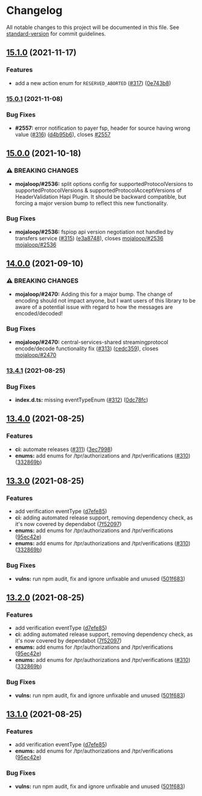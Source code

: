 # Changelog

All notable changes to this project will be documented in this file. See [standard-version](https://github.com/conventional-changelog/standard-version) for commit guidelines.

## [15.1.0](https://github.com/mojaloop/central-services-shared/compare/v15.0.1...v15.1.0) (2021-11-17)


### Features

* add a new action enum for `RESERVED_ABORTED` ([#317](https://github.com/mojaloop/central-services-shared/issues/317)) ([0e743b8](https://github.com/mojaloop/central-services-shared/commit/0e743b82a90dd0c97ce3c72454621c191d2a6675))

### [15.0.1](https://github.com/mojaloop/central-services-shared/compare/v15.0.0...v15.0.1) (2021-11-08)


### Bug Fixes

* **#2557:** error notification to payer fsp, header for source having wrong value ([#316](https://github.com/mojaloop/central-services-shared/issues/316)) ([d4b95b6](https://github.com/mojaloop/central-services-shared/commit/d4b95b619ce2c4f810ae6909859ef6dbf5894ad0)), closes [#2557](https://github.com/mojaloop/central-services-shared/issues/2557)

## [15.0.0](https://github.com/mojaloop/central-services-shared/compare/v14.0.0...v15.0.0) (2021-10-18)


### ⚠ BREAKING CHANGES

* **mojaloop/#2536:** split options config for supportedProtocolVersions to supportedProtocolVersions & supportedProtocolAcceptVersions of HeaderValidation Hapi Plugin. It should be backward compatible, but forcing a major version bump to reflect this new functionality.

### Bug Fixes

* **mojaloop/#2536:** fspiop api version negotiation not handled by transfers service ([#315](https://github.com/mojaloop/central-services-shared/issues/315)) ([e3a8748](https://github.com/mojaloop/central-services-shared/commit/e3a874829794ed8b85b6487dd58bcb58f31a5dd1)), closes [mojaloop/#2536](https://github.com/mojaloop/central-services-shared/issues/2536) [mojaloop/#2536](https://github.com/mojaloop/central-services-shared/issues/2536)

## [14.0.0](https://github.com/mojaloop/central-services-shared/compare/v13.4.1...v14.0.0) (2021-09-10)


### ⚠ BREAKING CHANGES

* **mojaloop/#2470:** Adding this for a major bump. The change of encoding should not impact anyone, but I want users of this library to be aware of a potential issue with regard to how the messages are encoded/decoded!

### Bug Fixes

* **mojaloop/#2470:** central-services-shared streamingprotocol encode/decode functionality fix ([#313](https://github.com/mojaloop/central-services-shared/issues/313)) ([cedc359](https://github.com/mojaloop/central-services-shared/commit/cedc3595508ebe2fd67517f732e8e1da35635171)), closes [mojaloop/#2470](https://github.com/mojaloop/central-services-shared/issues/2470)

### [13.4.1](https://github.com/mojaloop/central-services-shared/compare/v13.4.0...v13.4.1) (2021-08-25)


### Bug Fixes

* **index.d.ts:** missing eventTypeEnum ([#312](https://github.com/mojaloop/central-services-shared/issues/312)) ([0dc78fc](https://github.com/mojaloop/central-services-shared/commit/0dc78fc228b65e52d5a4fc814fb88ad871952bdb))

## [13.4.0](https://github.com/mojaloop/central-services-shared/compare/v13.0.5...v13.4.0) (2021-08-25)


### Features

* **ci:** automate releases ([#311](https://github.com/mojaloop/central-services-shared/issues/311)) ([3ec7998](https://github.com/mojaloop/central-services-shared/commit/3ec79987a4acaddba83c74b41fe61ec3200946cc))
* **enums:** add enums for /tpr/authorizations and /tpr/verifications ([#310](https://github.com/mojaloop/central-services-shared/issues/310)) ([332869b](https://github.com/mojaloop/central-services-shared/commit/332869bcefbb08d4fbc766b85c14a0bfb12c11bb))

## [13.3.0](https://github.com/mojaloop/central-services-shared/compare/v13.0.5...v13.3.0) (2021-08-25)


### Features

* add verification eventType ([d7efe85](https://github.com/mojaloop/central-services-shared/commit/d7efe85424c756087886d51b21da79156fc627c2))
* **ci:** adding automated release support, removing dependency check, as it's now covered by dependabot ([7f52097](https://github.com/mojaloop/central-services-shared/commit/7f520970a4b36d866b427f9467fadf845617d348))
* **enums:** add enums for /tpr/authorizations and /tpr/verifications ([95ec42e](https://github.com/mojaloop/central-services-shared/commit/95ec42e5363846ccc99995ee85e50bd012e5febc))
* **enums:** add enums for /tpr/authorizations and /tpr/verifications ([#310](https://github.com/mojaloop/central-services-shared/issues/310)) ([332869b](https://github.com/mojaloop/central-services-shared/commit/332869bcefbb08d4fbc766b85c14a0bfb12c11bb))


### Bug Fixes

* **vulns:** run npm audit, fix and ignore unfixable and unused ([501f683](https://github.com/mojaloop/central-services-shared/commit/501f683f17ee2e1fa619429d95a1988611f39e43))

## [13.2.0](https://github.com/mojaloop/central-services-shared/compare/v13.0.5...v13.2.0) (2021-08-25)


### Features

* add verification eventType ([d7efe85](https://github.com/mojaloop/central-services-shared/commit/d7efe85424c756087886d51b21da79156fc627c2))
* **ci:** adding automated release support, removing dependency check, as it's now covered by dependabot ([7f52097](https://github.com/mojaloop/central-services-shared/commit/7f520970a4b36d866b427f9467fadf845617d348))
* **enums:** add enums for /tpr/authorizations and /tpr/verifications ([95ec42e](https://github.com/mojaloop/central-services-shared/commit/95ec42e5363846ccc99995ee85e50bd012e5febc))
* **enums:** add enums for /tpr/authorizations and /tpr/verifications ([#310](https://github.com/mojaloop/central-services-shared/issues/310)) ([332869b](https://github.com/mojaloop/central-services-shared/commit/332869bcefbb08d4fbc766b85c14a0bfb12c11bb))


### Bug Fixes

* **vulns:** run npm audit, fix and ignore unfixable and unused ([501f683](https://github.com/mojaloop/central-services-shared/commit/501f683f17ee2e1fa619429d95a1988611f39e43))

## [13.1.0](https://github.com/mojaloop/central-services-shared/compare/v13.0.5...v13.1.0) (2021-08-25)


### Features

* add verification eventType ([d7efe85](https://github.com/mojaloop/central-services-shared/commit/d7efe85424c756087886d51b21da79156fc627c2))
* **enums:** add enums for /tpr/authorizations and /tpr/verifications ([95ec42e](https://github.com/mojaloop/central-services-shared/commit/95ec42e5363846ccc99995ee85e50bd012e5febc))


### Bug Fixes

* **vulns:** run npm audit, fix and ignore unfixable and unused ([501f683](https://github.com/mojaloop/central-services-shared/commit/501f683f17ee2e1fa619429d95a1988611f39e43))
